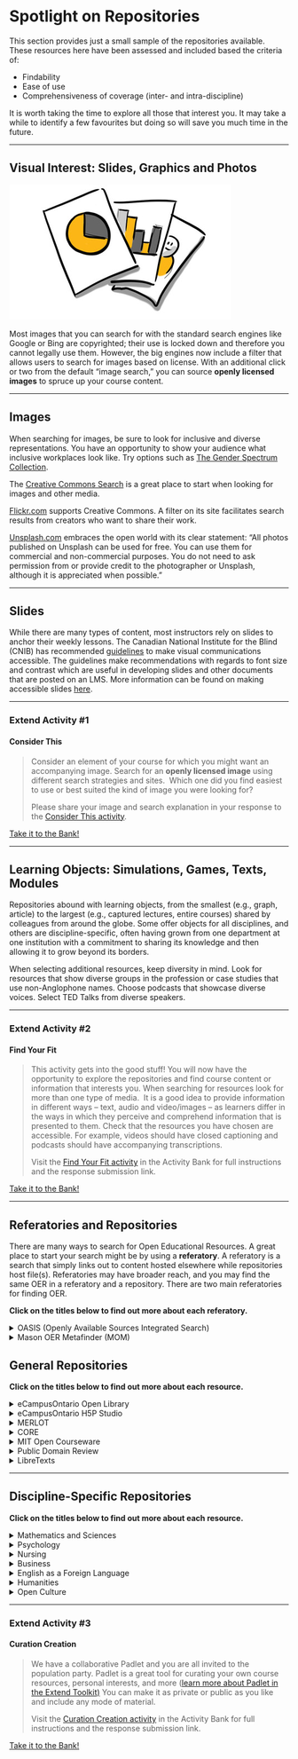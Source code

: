 # Spotlight on Repositories

This section provides just a small sample of the repositories available. These resources here have been assessed and included based the criteria of:

*   Findability
*   Ease of use
*   Comprehensiveness of coverage (inter- and intra-discipline)

It is worth taking the time to explore all those that interest you. It may take a while to identify a few favourites but doing so will save you much time in the future.

* * *

## Visual Interest: Slides, Graphics and Photos

![a pie chart, a bar graph and a photo of a stick person](images/38547086981_6c85695c0b_w.jpg)

Most images that you can search for with the standard search engines like Google or Bing are copyrighted; their use is locked down and therefore you cannot legally use them. However, the big engines now include a filter that allows users to search for images based on license. With an additional click or two from the default “image search,” you can source **openly licensed images** to spruce up your course content.

* * *

## Images

When searching for images, be sure to look for inclusive and diverse representations. You have an opportunity to show your audience what inclusive workplaces look like. Try options such as [The Gender Spectrum Collection](https://genderphotos.vice.com/).

The [Creative Commons Search](https://search.creativecommons.org/) is a great place to start when looking for images and other media.

[Flickr.com](https://www.flickr.com/) supports Creative Commons. A filter on its site facilitates search results from creators who want to share their work.

[Unsplash.com](https://unsplash.com/) embraces the open world with its clear statement: “All photos published on Unsplash can be used for free. You can use them for commercial and non-commercial purposes. You do not need to ask permission from or provide credit to the photographer or Unsplash, although it is appreciated when possible.”

* * *

## Slides

While there are many types of content, most instructors rely on slides to anchor their weekly lessons. The Canadian National Institute for the Blind (CNIB) has recommended [guidelines](https://cnib.ca/sites/default/files/2018-07/CNIB%20Clear%20Print%20Guide.pdf) to make visual communications accessible. The guidelines make recommendations with regards to font size and contrast which are useful in developing slides and other documents that are posted on an LMS. More information can be found on making accessible slides [here](https://www.youtube.com/watch?time_continue=4&v=stcrFyF39IE&feature=emb_logo).

* * *

### Extend Activity #1
#### Consider This
>
> Consider an element of your course for which you might want an accompanying image. Search for an **openly licensed image** using different search strategies and sites.  Which one did you find easiest to use or best suited the kind of image you were looking for?
>
> Please share your image and search explanation in your response to the [Consider This activity](https://elearn.waikato.ac.nz/mod/forum/view.php?id=1606938).
  
[Take it to the Bank!](https://elearn.waikato.ac.nz/mod/forum/view.php?id=1606938 ':class=button')

* * *

## Learning Objects: Simulations, Games, Texts, Modules

Repositories abound with learning objects, from the smallest (e.g., graph, article) to the largest (e.g., captured lectures, entire courses) shared by colleagues from around the globe. Some offer objects for all disciplines, and others are discipline-specific, often having grown from one department at one institution with a commitment to sharing its knowledge and then allowing it to grow beyond its borders.

When selecting additional resources, keep diversity in mind. Look for resources that show diverse groups in the profession or case studies that use non-Anglophone names. Choose podcasts that showcase diverse voices. Select TED Talks from diverse speakers.

* * *

### Extend Activity #2
#### Find Your Fit
>
> This activity gets into the good stuff! You will now have the opportunity to explore the repositories and find course content or information that interests you. When searching for resources look for more than one type of media.  It is a good idea to provide information in different ways – text, audio and video/images – as learners differ in the ways in which they perceive and comprehend information that is presented to them. Check that the resources you have chosen are accessible. For example, videos should have closed captioning and podcasts should have accompanying transcriptions.
>
> Visit the [Find Your Fit activity](https://elearn.waikato.ac.nz/mod/forum/view.php?id=1610309) in the Activity Bank for full instructions and the response submission link.
  
[Take it to the Bank!](https://elearn.waikato.ac.nz/mod/forum/view.php?id=1610309 ':class=button')

* * *

## Referatories and Repositories

There are many ways to search for Open Educational Resources. A great place to start your search might be by using a **referatory**. A referatory is a search that simply links out to content hosted elsewhere while repositories host file(s). Referatories may have broader reach, and you may find the same OER in a referatory and a repository. There are two main referatories for finding OER.

**Click on the titles below to find out more about each referatory.**

<div class="accordion">
  <details>
    <summary>OASIS (Openly Available Sources Integrated Search)</summary>

[https://oasis.geneseo.edu/](https://oasis.geneseo.edu/)

OASIS – developed by the State University of New York Geneseo Library, searches open content from over 100 different sources that collect Open Educational Resources including the eCampusOntario Open Library. You can filter by subject, type, license, source, and if a resource is peer reviewed.
  </details>
  <details>
    <summary>Mason OER Metafinder (MOM)</summary>
    
[https://oer.deepwebaccess.com/oer/desktop/en/search.html](https://oer.deepwebaccess.com/oer/desktop/en/search.html)

Developed by the George Mason University Libraries, The Mason OER Metafinder searches through about 15 sources dedicated specifically to collecting and indexing open educational resources, as well as other sources on the web that include free or public domain resources, such as the Library of Congress.

  </details>
</div>

## General Repositories

**Click on the titles below to find out more about each resource.**

<div class="accordion">
  <details>
    <summary>eCampusOntario Open Library</summary>

[https://openlibrary.ecampusontario.ca](https://openlibrary.ecampusontario.ca)

The eCampusOntario Open Library is Ontario’s home for open educational resources. The library has over 500 resources spanning from textbooks to syllabi. All the resources in the Open Library have an Open License. If you do find an appropriate resource, consider adding your expertise and submitting a [review of the text](https://openlibrary.ecampusontario.ca/review-an-oer/).    
  </details>

  <details>
    <summary>eCampusOntario H5P Studio</summary>

[https://h5pstudio.ecampusontario.ca](https://h5pstudio.ecampusontario.ca)

The eCampusOntario H5P Studio is a place for Ontario educators to create, share, and discover over 45 different types of interactive activities which can be embedded in your LMS. Many of the resources carry an open license, and the platform allows you to adapt these resources to better suit your teaching and learning needs    
  </details>

  <details>
    <summary>MERLOT</summary>

[https://www.merlot.org/](https://www.merlot.org/)

One of the first (20 years and counting) and still one of the largest, MERLOT or Multimedia Educational Resources for Learning and Online Teaching, aggregates 19 different types or categories of resources. There is initial vetting by MERLOT volunteers combined with the ability of peers to assess each resource.
  </details>

  <details>
    <summary>CORE</summary>

[https://core.ac.uk](https://core.ac.uk/)

Based in the United Kingdom, CORE is committed to aggregating open access research from across the globe. With full text access to over 6 million articles and metadata for an additional 70 million, you can peek into the latest work from colleagues and leaders in your discipline from around the world.
  </details>

  <details>
    <summary>MIT Open Courseware</summary>

[https://ocw.mit.edu/educator/](https://ocw.mit.edu/educator/)

Beginning in 2000, MIT has been committed to contributing its courses and accompanying resources online, for free ([CC BY NC SA](https://creativecommons.org/licenses/by-nc-sa/4.0/)). Now with 2,400 courses, educators can browse and borrow material relevant to their own courses. “Instructor insights” by MIT lecturers and professors provide a wonderful value add. The newly implemented filter or search by “instructional approach” is intriguing. Limit your search to activities and courses that promote active learning, model design process, or support reflective practice.    
  </details>

  <details>
    <summary>Public Domain Review</summary>
  
[https://publicdomainreview.org](https://publicdomainreview.org)

Founded in 2011, it is an online journal and not-for-profit project dedicated to the exploration of curious and compelling works from the history of art, literature, and ideas. The focus is on works which have now fallen into the public domain, that vast commons of out-of-copyright material that everyone is free to enjoy, share, and build upon without restriction.
  </details>
  
  <details>
    <summary>LibreTexts</summary>
  
[https://libretexts.org/](https://libretexts.org/)

Started in 2008 at the University of California Davis, LibreTexts is an online educational resource that has since expanded to 400 texts in 154 courses (as of 2018), making it one of the largest and most visited online educational resources. LibreTexts currently has 13 library disciplines ranging from chemistry to work-force to humanities.

  </details>
</div>

* * *

## Discipline-Specific Repositories

**Click on the titles below to find out more about each resource.**

<div class="accordion">

  <details>
    <summary>Mathematics and Sciences</summary>

[https://phet.colorado.edu/](https://phet.colorado.edu/)

University of Colorado at Boulder creates open source, research-based, interactive simulations for mathematics and the sciences. They cover the full spectrum from kindergarten to university. The filters allow you to zero in on material appropriate for post-secondary learners.
    
  </details>

  <details>
    <summary>Psychology</summary>

[https://nobaproject.com/](https://nobaproject.com/)

NOBA is an open and free online platform that provides a high-quality, flexibly structured psychology resource for instructors and students. Noba has also curated the various modules into a number of “Ready-Made” textbooks that instructors can use as-is or edit to suit their needs.
    
  </details>
  
  <details>
    <summary>Nursing</summary>

[https://www.montgomerycollege.edu/academics/departments/nursing-tpss/nursing-simulation-scenario-library.html](https://www.montgomerycollege.edu/academics/departments/nursing-tpss/nursing-simulation-scenario-library.html)

Montgomery College offers 10 video scenarios depicting difficult, real-world issues in nursing. Accompanying each scenario are documents to support learning and reflection.
    
  </details>

  <details>
    <summary>Business</summary>

[https://mitsloan.mit.edu/LearningEdge/simulations/](https://mitsloan.mit.edu/LearningEdge/simulations/)

Simulations from the Sloan School of Business at MIT are complicated at first glance, but highly engaging and rewarding. Here the simulation would likely be a fair chunk of your actual course content and not a smaller, value-added component. Consider how you might run the simulation as an entire class or in smaller groups using different variables.
    
  </details>

  <details>
    <summary>English as a Foreign Language</summary>

[http://oedb.org/ilibrarian/50\_essential\_resources\_for\_esl\_students/](http://oedb.org/ilibrarian/50_essential_resources_for_esl_students/)

This offering is a meta-OER. It aggregates comprehensive resources on EFL and divides its list into the specific topics of concern for learners.
    
  </details>

  <details>
    <summary>Humanities</summary>

[http://justiceharvard.org](http://justiceharvard.org/)

Although many institutions now share their courses, or portions of them, online Harvard’s Justice course with Michael Sandel has grown beyond the regular offerings. His Socratic method coupled with the venue make you feel as if you are experiencing the class alongside Harvard learners. Each lecture has accompanying material that targets either a novice or advanced learner in the area. This is also an example of how you might use a complete course in another context to supplement an area of your course content.
    
  </details>

  <details>
    <summary>Open Culture</summary>

[http://www.openculture.com](http://www.openculture.com/)

Open Culture brings together high-quality cultural and educational media for the worldwide lifelong learning community. Its mission is to centralize this content, curate it, and provide access to this high-quality content whenever and wherever users want it.
    
  </details>

</div>

* * *

### Extend Activity #3
#### Curation Creation
>
> We have a collaborative Padlet and you are all invited to the population party. Padlet is a great tool for curating your own course resources, personal interests, and more ([learn more about Padlet in the Extend Toolkit)](https://toolkit.ecampusontario.ca/tool/padlet/) You can make it as private or public as you like and include any mode of material.
>
> Visit the [Curation Creation activity](https://elearn.waikato.ac.nz/mod/forum/view.php?id=1610752) in the Activity Bank for full instructions and the response submission link.
  
[Take it to the Bank!](https://elearn.waikato.ac.nz/mod/forum/view.php?id=1610752 ':class=button')
